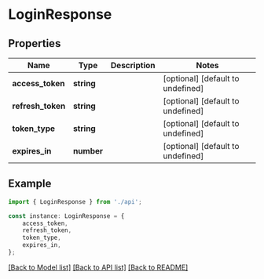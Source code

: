 # LoginResponse


## Properties

Name | Type | Description | Notes
------------ | ------------- | ------------- | -------------
**access_token** | **string** |  | [optional] [default to undefined]
**refresh_token** | **string** |  | [optional] [default to undefined]
**token_type** | **string** |  | [optional] [default to undefined]
**expires_in** | **number** |  | [optional] [default to undefined]

## Example

```typescript
import { LoginResponse } from './api';

const instance: LoginResponse = {
    access_token,
    refresh_token,
    token_type,
    expires_in,
};
```

[[Back to Model list]](../README.md#documentation-for-models) [[Back to API list]](../README.md#documentation-for-api-endpoints) [[Back to README]](../README.md)
